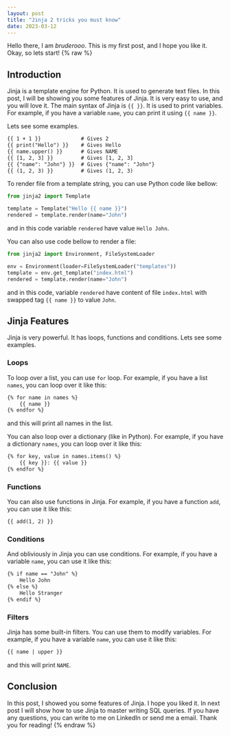 ```yaml
---
layout: post
title: "Jinja 2 tricks you must know"
date: 2023-03-12
---
```

Hello there, I am _bruderooo_. This is my first post, and I hope you like it. Okay, so lets start!
{% raw %}
## Introduction
Jinja is a template engine for Python. It is used to generate text files. In this post, I will be 
showing you some features of Jinja. It is very easy to use, and you will love it. The main syntax 
of Jinja is `{{ }}`. It is used to print variables. For example, if you have a variable `name`, 
you can print it using `{{ name }}`. 

Lets see some examples.
```txt
{{ 1 + 1 }}             # Gives 2
{{ print("Hello") }}    # Gives Hello
{{ name.upper() }}      # Gives NAME
{{ [1, 2, 3] }}         # Gives [1, 2, 3]
{{ {"name": "John"} }}  # Gives {"name": "John"}
{{ (1, 2, 3) }}         # Gives (1, 2, 3)
```

To render file from a template string, you can use Python code like bellow:
```python
from jinja2 import Template

template = Template("Hello {{ name }}")
rendered = template.render(name="John")
```
and in this code variable `rendered` have value `Hello John`.

You can also use code bellow to render a file:
```python
from jinja2 import Environment, FileSystemLoader

env = Environment(loader=FileSystemLoader("templates"))
template = env.get_template("index.html")
rendered = template.render(name="John")
```
and in this code, variable `rendered` have content of file `index.html` with swapped tag `{{ name }}` to value `John`.

## Jinja Features
Jinja is very powerful. It has loops, functions and conditions. Lets see some examples.

### Loops
To loop over a list, you can use `for` loop. For example, if you have a list `names`, you can loop over it like this:
```txt
{% for name in names %}
    {{ name }}
{% endfor %}
```
and this will print all names in the list.

You can also loop over a dictionary (like in Python). For example, if you have a dictionary `names`, you can loop over it like this:
```txt
{% for key, value in names.items() %}
    {{ key }}: {{ value }}
{% endfor %}
```

### Functions
You can also use functions in Jinja. For example, if you have a function `add`, you can use it like this:
```txt
{{ add(1, 2) }}
```

### Conditions
And obliviously in Jinja you can use conditions. For example, if you have a variable `name`, you can use it like this:
```txt
{% if name == "John" %}
    Hello John
{% else %}
    Hello Stranger
{% endif %}
```

### Filters
Jinja has some built-in filters. You can use them to modify variables. For example, if you have a variable `name`, you can use it like this:
```txt
{{ name | upper }}
```
and this will print `NAME`.


## Conclusion
In this post, I showed you some features of Jinja. I hope you liked it. In next post I will show how to use Jinja to master writing SQL queries. If you have any questions, you can write to me on LinkedIn or send me a email. Thank you for reading!
{% endraw %}
